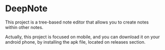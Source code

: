 # DeepNote

This project is a tree-based note editor that allows you to create notes within other notes.

Actually, this project is focused on mobile, and you can download it on your android phone, by installing the apk file, located on releases section.
